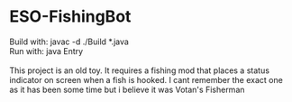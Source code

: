 # ESO-FishingBot
Build with: javac -d ./Build *.java</br>
Run with: java Entry</br>
</br>
This project is an old toy. It requires a fishing mod that places a status indicator on screen when a fish is hooked. I cant remember the exact one as it has been some time but i believe it was Votan's Fisherman 
